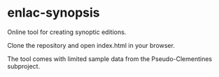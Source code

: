 # enlac-synopsis
Online tool for creating synoptic editions.

Clone the repository and open index.html in your browser.

The tool comes with limited sample data from the Pseudo-Clementines subproject.
